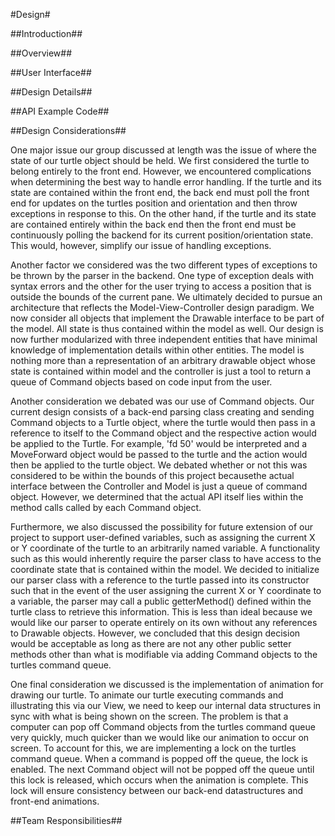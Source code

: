 #Design#

##Introduction##

##Overview##

##User Interface##

##Design Details##

##API Example Code##

##Design Considerations##

One major issue our group discussed at length was the issue of where the state of our turtle object should be held. We first considered the turtle to belong entirely to the front end. However, we encountered complications when determining the best way to handle error handling. If the turtle and its state are contained within the front end, the back end must poll the front end for updates on the turtles position and orientation and then throw exceptions in response to this. On the other hand, if the turtle and its state are contained entirely within the back end then the front end must be continuously polling the backend for its current position/orientation state. This would, however, simplify our issue of handling exceptions. 

Another factor we considered was the two different types of exceptions to be thrown by the parser in the backend. One type of exception deals with syntax errors and the other for the user trying to access a position that is outside the bounds of the current pane. We ultimately decided to pursue an architecture that reflects the Model-View-Controller design paradigm. We now consider all objects that implement the Drawable interface to be part of the model. All state is thus contained within the model as well. Our design is now further modularized with three independent entities that have minimal knowledge of implementation details within other entities. The model is nothing more than a representation of an arbitrary drawable object whose state is contained within model and the controller is just a tool to return a queue of Command objects based on code input from the user. 

Another consideration we debated was our use of Command objects. Our current design consists of a back-end parsing class creating and sending Command objects to a Turtle object, where the turtle would then pass in a reference to itself to the Command object and the respective action would be applied to the Turtle. For example, 'fd 50' would be interpreted and a MoveForward object would be passed to the turtle and the action would then be applied to the turtle object. We debated whether or not this was considered to be within the bounds of this project becausethe actual interface between the Controller and Model is just a queue of command object. However, we determined that the actual API itself lies within the method calls called by each Command object.

Furthermore, we also discussed the possibility for future extension of our project to support user-defined variables, such as assigning the current X or Y coordinate of the turtle to an arbitrarily named variable. A functionality such as this would inherently require the parser class to have access to the coordinate state that is contained within the model. We decided to initialize our parser class with a reference to the turtle passed into its constructor such that in the event of the user assigning the current X or Y coordinate to a variable, the parser may call a public getterMethod() defined within the turtle class to retrieve this information. This is less than ideal because we would like our parser to operate entirely on its own without any references to Drawable objects. However, we concluded that this design decision would be acceptable as long as there are not any other public setter methods other than what is modifiable via adding Command objects to the turtles command queue. 

One final consideration we discussed is the implementation of animation for drawing our turtle. To animate our turtle executing commands and illustrating this via our View, we need to keep our internal data structures in sync with what is being shown on the screen. The problem is that a computer can pop off Command objects from the turtles command queue very quickly, much quicker than we would like our animation to occur on screen. To account for this, we are implementing a lock on the turtles command queue. When a command is popped off the queue, the lock is enabled. The next Command object will not be popped off the queue until this lock is released, which occurs when the animation is complete. This lock will ensure consistency between our back-end datastructures and front-end animations.

##Team Responsibilities##
